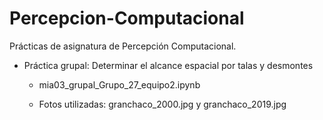 # Percepcion-Computacional
Prácticas de asignatura de Percepción Computacional.

* Práctica grupal: Determinar el alcance espacial por talas y desmontes

    * mia03_grupal_Grupo_27_equipo2.ipynb
  
    * Fotos utilizadas: granchaco_2000.jpg y granchaco_2019.jpg
